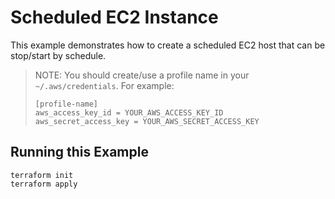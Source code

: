 # Scheduled EC2 Instance

This example demonstrates how to create a scheduled EC2 host that can be stop/start by schedule.

> NOTE: You should create/use a profile name in your `~/.aws/credentials`. 
> For example:
> ```
> [profile-name]
> aws_access_key_id = YOUR_AWS_ACCESS_KEY_ID
> aws_secret_access_key = YOUR_AWS_SECRET_ACCESS_KEY
> ```

## Running this Example

```
terraform init
terraform apply
```
